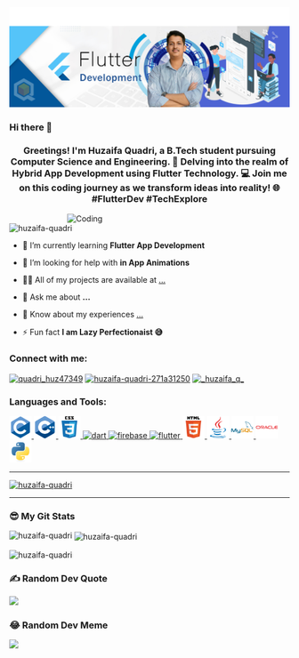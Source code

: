 ![logo](https://github.com/Huzaifa-Quadri/Huzaifa-Quadri/blob/main/My%20github%20banner.png)
### Hi there 👋

<!--
**Huzaifa-Quadri/Huzaifa-Quadri** is a ✨ _special_ ✨ repository because its `README.md` (this file) appears on your GitHub profile.

Here are some ideas to get you started:

- 🔭 I’m currently working on ...
- 🌱 I’m currently learning ...
- 👯 I’m looking to collaborate on ...
- 🤔 I’m looking for help with ...
- 💬 Ask me about ...
- 📫 How to reach me: ...
- 😄 Pronouns: ...
- ⚡ Fun fact: ...
-->
<h3 align="center">Greetings! I'm Huzaifa Quadri, a B.Tech student pursuing Computer Science and Engineering. 🚀 Delving into the realm of Hybrid App Development using Flutter Technology. 💻 Join me on this coding journey as we transform ideas into reality! 🌐 #FlutterDev #TechExplore</h3>

<img align="right" alt="Coding" width="400" src="https://camo.githubusercontent.com/7de37139d0b4c1ce40865e799b446c0e963a3dd8fb68d239707237c40604fa3d/68747470733a2f2f63646e2e6472696262626c652e636f6d2f75736572732f3733303730332f73637265656e73686f74732f363538313234332f6176656e746f2e676966">

<p align="left"> <img src="https://komarev.com/ghpvc/?username=huzaifa-quadri&label=Profile%20views&color=0e75b6&style=flat" alt="huzaifa-quadri" /> </p>



- 🌱 I’m currently learning **Flutter App Development**

- 🤝 I’m looking for help with **in App Animations**

- 👨‍💻 All of my projects are available at [...](...)

- 💬 Ask me about **...**

- 📄 Know about my experiences [...](...)

- ⚡ Fun fact **I am Lazy Perfectionaist 😅**

<h3 align="left">Connect with me:</h3>
<p align="left">
<a href="https://twitter.com/quadri_huz47349" target="blank"><img align="center" src="https://raw.githubusercontent.com/rahuldkjain/github-profile-readme-generator/master/src/images/icons/Social/twitter.svg" alt="quadri_huz47349" height="30" width="40" /></a>
<a href="https://linkedin.com/in/huzaifa-quadri-271a31250" target="blank"><img align="center" src="https://raw.githubusercontent.com/rahuldkjain/github-profile-readme-generator/master/src/images/icons/Social/linked-in-alt.svg" alt="huzaifa-quadri-271a31250" height="30" width="40" /></a>
<a href="https://instagram.com/_huzaifa_q_" target="blank"><img align="center" src="https://raw.githubusercontent.com/rahuldkjain/github-profile-readme-generator/master/src/images/icons/Social/instagram.svg" alt="_huzaifa_q_" height="30" width="40" /></a>
</p>

<h3 align="left">Languages and Tools:</h3>
<p align="left"> <a href="https://www.cprogramming.com/" target="_blank" rel="noreferrer"> <img src="https://raw.githubusercontent.com/devicons/devicon/master/icons/c/c-original.svg" alt="c" width="40" height="40"/> </a> <a href="https://www.w3schools.com/cpp/" target="_blank" rel="noreferrer"> <img src="https://raw.githubusercontent.com/devicons/devicon/master/icons/cplusplus/cplusplus-original.svg" alt="cplusplus" width="40" height="40"/> </a> <a href="https://www.w3schools.com/css/" target="_blank" rel="noreferrer"> <img src="https://raw.githubusercontent.com/devicons/devicon/master/icons/css3/css3-original-wordmark.svg" alt="css3" width="40" height="40"/> </a> <a href="https://dart.dev" target="_blank" rel="noreferrer"> <img src="https://www.vectorlogo.zone/logos/dartlang/dartlang-icon.svg" alt="dart" width="40" height="40"/> </a> <a href="https://firebase.google.com/" target="_blank" rel="noreferrer"> <img src="https://www.vectorlogo.zone/logos/firebase/firebase-icon.svg" alt="firebase" width="40" height="40"/> </a> <a href="https://flutter.dev" target="_blank" rel="noreferrer"> <img src="https://www.vectorlogo.zone/logos/flutterio/flutterio-icon.svg" alt="flutter" width="40" height="40"/> </a> <a href="https://www.w3.org/html/" target="_blank" rel="noreferrer"> <img src="https://raw.githubusercontent.com/devicons/devicon/master/icons/html5/html5-original-wordmark.svg" alt="html5" width="40" height="40"/> </a> <a href="https://www.java.com" target="_blank" rel="noreferrer"> <img src="https://raw.githubusercontent.com/devicons/devicon/master/icons/java/java-original.svg" alt="java" width="40" height="40"/> </a> <a href="https://www.mysql.com/" target="_blank" rel="noreferrer"> <img src="https://raw.githubusercontent.com/devicons/devicon/master/icons/mysql/mysql-original-wordmark.svg" alt="mysql" width="40" height="40"/> </a> <a href="https://www.oracle.com/" target="_blank" rel="noreferrer"> <img src="https://raw.githubusercontent.com/devicons/devicon/master/icons/oracle/oracle-original.svg" alt="oracle" width="40" height="40"/> </a> <a href="https://www.python.org" target="_blank" rel="noreferrer"> <img src="https://raw.githubusercontent.com/devicons/devicon/master/icons/python/python-original.svg" alt="python" width="40" height="40"/> </a>
 </p>
<hr>
 <p align="left"> <a href="https://github.com/ryo-ma/github-profile-trophy"><img src="https://github-profile-trophy.vercel.app/?username=huzaifa-quadri" alt="huzaifa-quadri" /></a> </p>
<hr>

### 😎 My Git Stats
<p><img align="left" src="https://github-readme-stats.vercel.app/api/top-langs?username=huzaifa-quadri&show_icons=true&locale=en&layout=compact" alt="huzaifa-quadri" /></p>

<p>&nbsp;<img align="center" src="https://github-readme-stats.vercel.app/api?username=huzaifa-quadri&show_icons=true&locale=en" alt="huzaifa-quadri" /></p>

<p><img align="center" src="https://github-readme-streak-stats.herokuapp.com/?user=huzaifa-quadri&" alt="huzaifa-quadri" /></p>
 
### ✍️ Random Dev Quote
![](https://quotes-github-readme.vercel.app/api?type=horizontal&theme=gruvbox)

### 😂 Random Dev Meme
<img src='https://randommeme-five.vercel.app/' style="height: 400px;"/>
